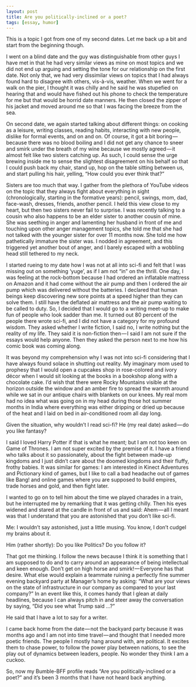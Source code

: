 ```yaml
---
layout: post
title: Are you politically-inclined or a poet?
tags: [essay, humor]
---
```


This is a topic I got from one of my second dates. Let me back up a bit and start from the beginning though.

I went on a blind date and the guy was distinguishable from other guys I have met in that he had very similar views as mine on most topics and we did not end up arguing and setting the tone for our relationship on the first date. Not only that, we had very dissimilar views on topics that I had always found hard to disagree with others, vis-à-vis, weather. When we went for a walk on the pier, I thought it was chilly and he said he was stupefied on hearing that and would have fished out his phone to check the temperature for me but that would be horrid date manners. He then closed the zipper of his jacket and moved around me so that I was facing the breeze from the sea.

On second date, we again started talking about different things: on cooking as a leisure, writing classes, reading habits, interacting with new people, dislike for formal events, and on and on. Of course, it got a bit boring — because there was no blood boiling and I did not get any chance to sneer and smirk under the breath of my wine because we mostly agreed — it almost felt like two sisters catching up. As such, I could sense the urge brewing inside me to sense the slightest disagreement on his behalf so that I could push back my chair, stand up, hop on the table sitting between us, and start pulling his hair, yelling, “How could you ever think that?”

Sisters are too much that way. I gather from the plethora of YouTube videos on the topic that they always fight about everything in sight (chronologically, starting in the formative years): pencil, swings, mom, dad, face-wash, dresses, friends, another pencil. I held this view close to my heart, but then two sisters never fail to surprise. I was recently talking to a cousin who also happens to be an elder sister to another cousin of mine. She was seething in anger and lamenting her husband in front of me and touching upon other anger management topics, she told me that she had not talked with the younger sister for over 11 months now. She told me how pathetically immature the sister was. I nodded in agreement, and this triggered yet another bout of anger, and I barely escaped with a wobbling head still tethered to my neck.

I started rueing to my date how I was not at all into sci-fi and felt that I was missing out on something ‘yuge’, as if I am not “in” on the thrill. One day, I was feeling at the rock-bottom because I had ordered an inflatable mattress on Amazon and it had come without the air pump and then I ordered the air pump which was delivered without the batteries. I declared that human beings keep discovering new sore points at a speed higher than they can solve them. I still have the deflated air mattress and the air pump waiting to be called to duty. So, I decided that I would go to a writing meet-up to make fun of people who look sadder than me. It turned out 80 percent of the people there wrote sci-fi, and I did not have a category for my profound wisdom. They asked whether I write fiction, I said no, I write nothing but the reality of my life. They said it is non-fiction then — I said I am not sure if the essays would help anyone. Then they asked the person next to me how his comic book was coming along.

It was beyond my comprehension why I was not into sci-fi considering that I have always found solace in shutting out reality. My imaginary mom used to prophesy that I would open a cupcakes shop in rose-colored and ivory décor when I would sit looking at the books in a bookshop along with a chocolate cake. I’d wish that there were Rocky Mountains visible at the horizon outside the window and an amber fire to spread the warmth around while we sat in our antique chairs with blankets on our knees. My real mom had no idea what was going on in my head during those hot summer months in India where everything was either dripping or dried up because of the heat and I laid on bed in air-conditioned room all day long.

Given the situation, why wouldn’t I read sci-fi? He (my real date) asked — do you like fantasy?

I said I loved Harry Potter if that is what he meant; but I am not too keen on Game of Thrones. I am not super excited by the premise of it. I have a friend who talks about it so passionately, about the fight between made-up kingdoms and I just didn’t care about the doomed kingdoms and their fluffy, frothy babies. It was similar for games: I am interested in Kinect Adventures and Pictionary kind of games, but I like to call a bad headache out of games like Bang! and online games where you are supposed to build empires, trade horses and gold, and then fight later.

I wanted to go on to tell him about the time we played charades in a train, but he interrupted me by remarking that it was getting chilly. Then his eyes widened and stared at the candle in front of us and said: Ahem — all I meant was that I understand that you are astonished that you don’t like sci-fi.

Me: I wouldn’t say astonished, just a little musing. You know, I don’t cudgel my brains about it.

Him (rather shortly): Do you like Politics? Do you follow it?

That got me thinking. I follow the news because I think it is something that I am supposed to do and to carry around an appearance of being intellectual and keen enough. Don’t get on high horse and smirk! — Everyone has that desire. What else would explain a teammate ruining a perfectly fine summer evening backyard party at Manager’s home by asking: “What are your views on the state of infrastructure in our company as compared to your last company?” In an event like this, it comes handy that I glean at daily headlines, because I can always pitch in and steer away the conversation by saying, “Did you see what Trump said …?”

He said that I have a lot to say for a writer.

I came back home from the date — not the backyard party because it was months ago and I am not into time travel — and thought that I needed more poetic friends. The people I mostly hang around with, are political. It excites them to chase power, to follow the power play between nations, to see the play out of dynamics between leaders, people. No wonder they think I am a cuckoo.

So, now my Bumble-BFF profile reads “Are you politically-inclined or a poet?” and it’s been 3 months that I have not heard back anything.
